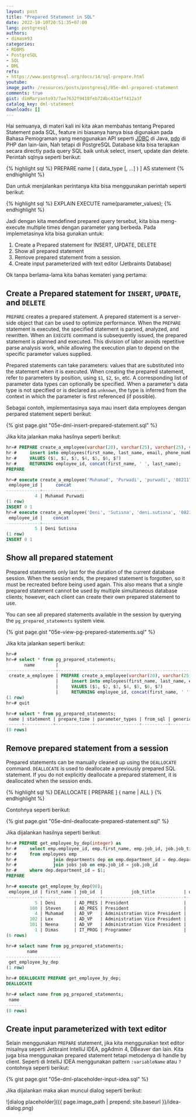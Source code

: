 ```yaml
---
layout: post
title: "Prepared Statement in SQL"
date: 2022-10-10T20:51:35+07:00
lang: postgresql
authors:
- dimasm93
categories:
- RDBMS
- PostgreSQL
- SQL
- DML
refs: 
- https://www.postgresql.org/docs/14/sql-prepare.html
youtube: 
image_path: /resources/posts/postgresql/05e-dml-prepared-statement
comments: true
gist: dimMaryanto93/7ae7632f9418feb724bc431eff412a3f
catalog_key: dml-statement
downloads: []
---
```


Hai semuanya, di materi kali ini kita akan membahas tentang Prepared Statement pada SQL, feature ini biasanya hanya bisa digunakan pada Bahasa Pemograman yang menggunakan API seperti [JDBC](https://docs.oracle.com/en/java/javase/13/docs/api/java.sql/java/sql/PreparedStatement.html) di Java, [pdo](https://www.php.net/manual/en/pdo.prepared-statements.php) di PHP dan lain-lain, Nah tetapi di PostgreSQL Database kita bisa terapkan secara directly pada query SQL baik untuk select, insert, update dan delete. Perintah sqlnya seperti berikut:

{% highlight sql %}
PREPARE name [ ( data_type [, ...] ) ] AS statement
{% endhighlight %}

Dan untuk menjalankan perintanya kita bisa menggunakan perintah seperti berikut:

{% highlight sql %}
EXPLAIN EXECUTE name(parameter_values);
{% endhighlight %}

Jadi dengan kita mendefined prepared query tersebut, kita bisa meng-execute multiple times dengan parameter yang berbeda. Pada implemetasinya kita bisa gunakan untuk:

1. Create a Prepared statement for INSERT, UPDATE, DELETE
2. Show all prepared statement
3. Remove prepared statement from a session.
4. Create input parameterized with text editor (Jetbraints Database)

Ok tanpa berlama-lama kita bahas kemateri yang pertama:

<!--more-->

## Create a Prepared statement for `INSERT`, `UPDATE`, and `DELETE`

`PREPARE` creates a prepared statement. A prepared statement is a server-side object that can be used to optimize performance. When the `PREPARE` statement is executed, the specified statement is parsed, analyzed, and rewritten. When an `EXECUTE` command is subsequently issued, the prepared statement is planned and executed. This division of labor avoids repetitive parse analysis work, while allowing the execution plan to depend on the specific parameter values supplied.

Prepared statements can take parameters: values that are substituted into the statement when it is executed. When creating the prepared statement, refer to parameters by position, using `$1`, `$2`, `$n`, etc. A corresponding list of parameter data types can optionally be specified. When a parameter's data type is not specified or is declared as `unknown`, the type is inferred from the context in which the parameter is first referenced (if possible).

Sebagai contoh, implementasinya saya mau insert data employees dengan perpared statement seperti berikut:

{% gist page.gist "05e-dml-insert-prepared-statement.sql" %}

Jika kita jalankan maka hasilnya seperti berikut:

```sql
hr=# PREPARE create_a_employee(varchar(20), varchar(25), varchar(25), varchar(20), varchar(10), numeric(2, 2), int) as
hr-#     insert into employees(first_name, last_name, email, phone_number, job_id, commission_pct, department_id)
hr-#     VALUES ($1, $2, $3, $4, $5, $6, $7)
hr-#     RETURNING employee_id, concat(first_name, ' ', last_name);
PREPARE

hr=# execute create_a_employee('Muhamad', 'Purwadi', 'purwadi', '08211777', 'AD_VP', 0.1, 90);
 employee_id |     concat
-------------+-----------------
           4 | Muhamad Purwadi
(1 row)
INSERT 0 1
hr=# execute create_a_employee('Deni', 'Sutisna', 'deni.sutisna', '08211666', 'AD_PRES', 0.2, 90);
 employee_id |    concat
-------------+--------------
           5 | Deni Sutisna
(1 row)
INSERT 0 1
```

## Show all prepared statement

Prepared statements only last for the duration of the current database session. When the session ends, the prepared statement is forgotten, so it must be recreated before being used again. This also means that a single prepared statement cannot be used by multiple simultaneous database clients; however, each client can create their own prepared statement to use. 

You can see all prepared statements available in the session by querying the `pg_prepared_statements` system view.

{% gist page.gist "05e-view-pg-prepared-statements.sql" %}

Jika kita jalankan seperti berikut:

```sql
hr=#
hr=# select * from pg_prepared_statements;
       name        |                                                     statement                                                     |         prepare_time          |                                                    parameter_types                                                    | from_sql | generic_plans | custom_plans
-------------------+-------------------------------------------------------------------------------------------------------------------+-------------------------------+-----------------------------------------------------------------------------------------------------------------------+----------+---------------+--------------
 create_a_employee | PREPARE create_a_employee(varchar(20), varchar(25), varchar(25), varchar(20), varchar(10), numeric(2, 2), int) as+| 2022-10-10 13:21:56.391275+00 | {"character varying","character varying","character varying","character varying","character varying",numeric,integer} | t        |             0 |            3
                   |     insert into employees(first_name, last_name, email, phone_number, job_id, commission_pct, department_id)     +|                               |                                                                                                                       |          |               |
                   |     VALUES ($1, $2, $3, $4, $5, $6, $7)                                                                          +|                               |                                                                                                                       |          |               |
                   |     RETURNING employee_id, concat(first_name, ' ', last_name);                                                    |                               |                                                                                                                       |          |               |
(1 row)
hr=# quit

hr=# select * from pg_prepared_statements;
 name | statement | prepare_time | parameter_types | from_sql | generic_plans | custom_plans
------+-----------+--------------+-----------------+----------+---------------+--------------
(0 rows)
```

## Remove prepared statement from a session

Prepared statements can be manually cleaned up using the `DEALLOCATE` command. `DEALLOCATE` is used to deallocate a previously prepared SQL statement. If you do not explicitly deallocate a prepared statement, it is deallocated when the session ends.

{% highlight sql %}
DEALLOCATE [ PREPARE ] { name | ALL }
{% endhighlight %}

Contohnya seperti berikut:

{% gist page.gist "05e-dml-deallocate-prepared-statement.sql" %}

Jika dijalankan hasilnya seperti berikut:

```sql
hr=# PREPARE get_employee_by_dep(integer) as
hr-#     select emp.employee_id, emp.first_name, emp.job_id, job.job_title, dep.department_id, dep.department_name
hr-#     from employees emp
hr-#              join departments dep on emp.department_id = dep.department_id
hr-#              join jobs job on emp.job_id = job.job_id
hr-#     where dep.department_id = $1;
PREPARE

hr=# execute get_employee_by_dep(90);
 employee_id | first_name | job_id  |           job_title           | department_id | department_name
-------------+------------+---------+-------------------------------+---------------+-----------------
           5 | Deni       | AD_PRES | President                     |            90 | Executive
         100 | Steven     | AD_PRES | President                     |            90 | Executive
           4 | Muhamad    | AD_VP   | Administration Vice President |            90 | Executive
         102 | Lex        | AD_VP   | Administration Vice President |            90 | Executive
         101 | Neena      | AD_VP   | Administration Vice President |            90 | Executive
           1 | Dimas      | IT_PROG | Programmer                    |            90 | Executive
(6 rows)

hr=# select name from pg_prepared_statements;
        name
---------------------
 get_employee_by_dep
(1 row)

hr=# DEALLOCATE PREPARE get_employee_by_dep;
DEALLOCATE

hr=# select name from pg_prepared_statements;
 name
------
(0 rows)
```

## Create input parameterized with text editor

Selain menggunakan `PREPARE` statement, jika kita menggunakan text editor misalnya seperti Jetbraint IntelliJ IDEA, pgAdmin 4, DBeaver dan lain. Kita juga bisa menggunakan prepared statement tetapi metodenya di handle by client. Seperti di IntelliJ IDEA menggunakan pattern `:variableName` atau `?` contohnya seperti berikut:

{% gist page.gist "05e-dml-placeholder-input-idea.sql" %}

Jika dijalankan maka akan muncul dialog seperti berikut:

![dialog placeholder]({{ page.image_path | prepend: site.baseurl }}/idea-dialog.png)